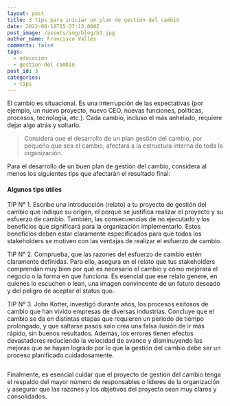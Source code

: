 ```yaml
---
layout: post
title: 3 tips para iniciar un plan de gestión del cambio
date: 2022-06-10T15:37:13.000Z
post_image: /assets/img/blog/b3.jpg
author_name: Francisco Vallés
comments: false
tags:
  - educacion
  - gestion del cambio
post_id: 3
categories:
  - tips
---
```

<p>El cambio es situacional. Es una interrupción de las expectativas (por ejemplo, un nuevo proyecto, nuevo CEO, nuevas funciones, políticas, procesos, tecnología, etc.). Cada cambio, incluso el más anhelado, requiere dejar algo atrás y soltarlo.</p>
  <blockquote>
      <p>Considera que el desarrollo de un plan gestión del cambio, por pequeño que sea el cambio, afectará a la estructura interna de toda la organización.</p>
  </blockquote>							
  <p> Para el desarrollo de un buen plan de gestión del cambio, considera al menos los siguientes tips que afectarán el resultado final:</p>
  <h4>Algunos tips útiles</h4>
  <p>TIP N° 1. Escribe una introducción (relato) a tu proyecto de gestión del cambio que indique su origen, el porqué se justifica realizar el proyecto y su esfuerzo de cambio. También, las consecuencias de no ejecutarlo y los beneficios que significará para la organización implementarlo. Estos beneficios deben estar claramente especificados para que todos los stakeholders se motiven con las ventajas de realizar el esfuerzo de cambio.</p> 

  <p>TIP N° 2. Comprueba, que las razones del esfuerzo de cambio estén claramente definidas. Para ello, asegura en el relato que tus stakeholders comprendan muy bien por qué es necesario el cambio y cómo mejorará el negocio o la forma en que funciona. Es esencial que ese relato genere, en quienes lo escuchen o lean, una imagen convincente de un futuro deseado y del peligro de aceptar el status quo.</p> 

  <p>TIP N° 3. John Kotter, investigó durante años, los procesos exitosos de cambio que han vivido empresas de diversas industrias. Concluye que el cambio se da en distintas etapas que requieren un periodo de tiempo prolongado, y que saltarse pasos solo crea una falsa ilusión de ir más rápido, sin buenos resultados. Además, los errores tienen efectos devastadores reduciendo la velocidad de avance y disminuyendo las mejoras que se hayan logrado por lo que la gestión del cambio debe ser un proceso planificado cuidadosamente.</p>
  <div class="img-blog left-blog-img">
      <img src="{{'/assets/img/blog/b3.jpg' | relative_url }}" alt="">
  </div>
  <div class="img-blog right-blog-img">
      <img src="{{'/assets/img/blog/b4.jpg' | relative_url }}" alt="">
  </div>
  <p>Finalmente, es esencial cuidar que el proyecto de gestión del cambio tenga el respaldo del mayor número de responsables o líderes de la organización y asegurar que las razones y los objetivos del proyecto sean muy claros y  consolidados.</p>